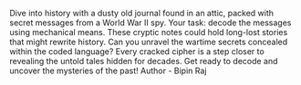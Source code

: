Dive into history with a dusty old journal found in an attic, packed with secret messages from a World War II spy. Your task: decode the messages using mechanical means. These cryptic notes could hold long-lost stories that might rewrite history. Can you unravel the wartime secrets concealed within the coded language? Every cracked cipher is a step closer to revealing the untold tales hidden for decades. Get ready to decode and uncover the mysteries of the past!
Author - Bipin Raj
